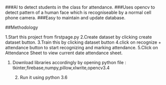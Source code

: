 ###AI to detect students in the class for attendance.
###Uses opencv to detect pattern of a human face which is recogniseable by a normal cell phone camera. 
###Easy to maintain and update database.

##Methodology

1.Start this project from firstpage.py
2.Create dataset by clicking create dataset button.
3.Train this by clicking dataset button
4.click on recognize + attendance button to start recognizing and marking attendance.
5.Click on Attendance Sheet to view current date attendance sheet.

1. Download libraries accordingly by opening python file : tkinter,firebase,numpy,pillow,xlwrite,opencv3.4

     2. Run it using python 3.6